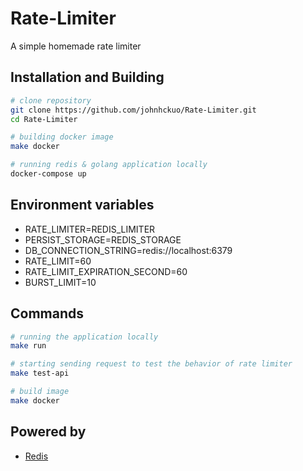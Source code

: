 # Rate-Limiter
A simple homemade rate limiter
## Installation and Building

```bash
# clone repository
git clone https://github.com/johnhckuo/Rate-Limiter.git
cd Rate-Limiter

# building docker image
make docker

# running redis & golang application locally
docker-compose up

```

## Environment variables

- RATE_LIMITER=REDIS_LIMITER
- PERSIST_STORAGE=REDIS_STORAGE
- DB_CONNECTION_STRING=redis://localhost:6379
- RATE_LIMIT=60
- RATE_LIMIT_EXPIRATION_SECOND=60
- BURST_LIMIT=10

## Commands

```bash
# running the application locally
make run

# starting sending request to test the behavior of rate limiter
make test-api

# build image
make docker

```

## Powered by
- [Redis](https://redis.io/)
